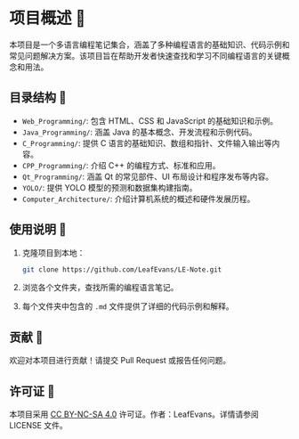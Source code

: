 # 项目概述 🌟

本项目是一个多语言编程笔记集合，涵盖了多种编程语言的基础知识、代码示例和常见问题解决方案。该项目旨在帮助开发者快速查找和学习不同编程语言的关键概念和用法。

## 目录结构 📂

- `Web_Programming/`: 包含 HTML、CSS 和 JavaScript 的基础知识和示例。
- `Java_Programming/`: 涵盖 Java 的基本概念、开发流程和示例代码。
- `C_Programming/`: 提供 C 语言的基础知识、数组和指针、文件输入输出等内容。
- `CPP_Programming/`: 介绍 C++ 的编程方式、标准和应用。
- `Qt_Programming/`: 涵盖 Qt 的常见部件、UI 布局设计和程序发布等内容。
- `YOLO/`: 提供 YOLO 模型的预测和数据集构建指南。
- `Computer_Architecture/`: 介绍计算机系统的概述和硬件发展历程。

## 使用说明 📖

1. 克隆项目到本地：
   ```bash
   git clone https://github.com/LeafEvans/LE-Note.git
   ```

2. 浏览各个文件夹，查找所需的编程语言笔记。

3. 每个文件夹中包含的 `.md` 文件提供了详细的代码示例和解释。

## 贡献 🤝

欢迎对本项目进行贡献！请提交 Pull Request 或报告任何问题。

## 许可证 📜

本项目采用 [CC BY-NC-SA 4.0](./LICENSE) 许可证。作者：LeafEvans。详情请参阅 LICENSE 文件。
